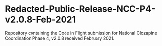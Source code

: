 # Redacted-Public-Release-NCC-P4-v2.0.8-Feb-2021
Repository containing the Code in Flight submission for National Clozapine Coordination Phase 4, v2.0.8 received February 2021.
